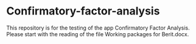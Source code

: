 # Confirmatory-factor-analysis

This repository is for the testing of the app Confirmatory Factor Analysis. Please start with the reading of the file Working packages for Berit.docx.

